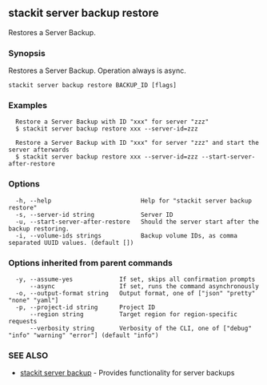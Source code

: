 ## stackit server backup restore

Restores a Server Backup.

### Synopsis

Restores a Server Backup. Operation always is async.

```
stackit server backup restore BACKUP_ID [flags]
```

### Examples

```
  Restore a Server Backup with ID "xxx" for server "zzz"
  $ stackit server backup restore xxx --server-id=zzz

  Restore a Server Backup with ID "xxx" for server "zzz" and start the server afterwards
  $ stackit server backup restore xxx --server-id=zzz --start-server-after-restore
```

### Options

```
  -h, --help                         Help for "stackit server backup restore"
  -s, --server-id string             Server ID
  -u, --start-server-after-restore   Should the server start after the backup restoring.
  -i, --volume-ids strings           Backup volume IDs, as comma separated UUID values. (default [])
```

### Options inherited from parent commands

```
  -y, --assume-yes             If set, skips all confirmation prompts
      --async                  If set, runs the command asynchronously
  -o, --output-format string   Output format, one of ["json" "pretty" "none" "yaml"]
  -p, --project-id string      Project ID
      --region string          Target region for region-specific requests
      --verbosity string       Verbosity of the CLI, one of ["debug" "info" "warning" "error"] (default "info")
```

### SEE ALSO

* [stackit server backup](./stackit_server_backup.md)	 - Provides functionality for server backups

